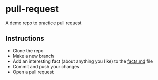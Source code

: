 # pull-request
A demo repo to practice pull request

## Instructions
- Clone the repo
- Make a new branch
- Add an interesting fact (about anything you like) to the [facts.md](/facts.md) file
- Commit and push your changes
- Open a pull request
